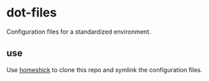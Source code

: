 # dot-files
Configuration files for a standardized environment.

## use

Use [homeshick](https://github.com/andsens/homeshick) to clone this repo and symlink the configuration files.
